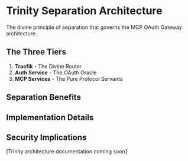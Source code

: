 # Trinity Separation Architecture

The divine principle of separation that governs the MCP OAuth Gateway architecture.

## The Three Tiers
1. **Traefik** - The Divine Router
2. **Auth Service** - The OAuth Oracle  
3. **MCP Services** - The Pure Protocol Servants

## Separation Benefits
## Implementation Details
## Security Implications

[Trinity architecture documentation coming soon]